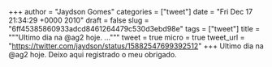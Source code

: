 
+++
author = "Jaydson Gomes"
categories = ["tweet"]
date = "Fri Dec 17 21:34:29 +0000 2010"
draft = false
slug = "6ff45385860933adcd8461264479c530d3ebd98e"
tags = ["tweet"]
title = """Ultimo dia na @ag2 hoje. ..."""
tweet = true
micro = true
tweet_url = "https://twitter.com/jaydson/status/15882547699392512"
+++
Ultimo dia na @ag2 hoje. Deixo aqui registrado o meu obrigado.
